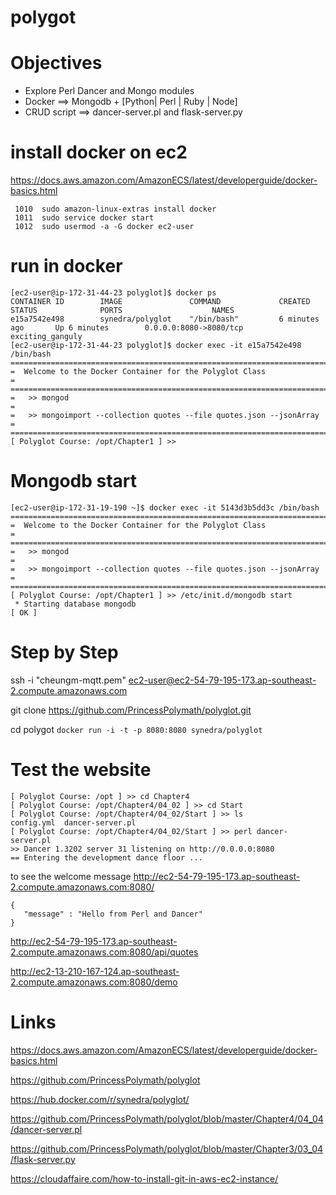 # polygot

# Objectives
- Explore Perl Dancer and Mongo modules
- Docker ==>  Mongodb +  [Python| Perl | Ruby | Node]
- CRUD script ==> dancer-server.pl  and flask-server.py


# install docker on ec2

https://docs.aws.amazon.com/AmazonECS/latest/developerguide/docker-basics.html

```
 1010  sudo amazon-linux-extras install docker
 1011  sudo service docker start
 1012  sudo usermod -a -G docker ec2-user
```

# run in docker
```
[ec2-user@ip-172-31-44-23 polyglot]$ docker ps
CONTAINER ID        IMAGE               COMMAND             CREATED             STATUS              PORTS                    NAMES
e15a7542e498        synedra/polyglot    "/bin/bash"         6 minutes ago       Up 6 minutes        0.0.0.0:8080->8080/tcp   exciting_ganguly
[ec2-user@ip-172-31-44-23 polyglot]$ docker exec -it e15a7542e498 /bin/bash
===========================================================================================
=  Welcome to the Docker Container for the Polyglot Class                                 =
===========================================================================================
=   >> mongod                                                                             =
=   >> mongoimport --collection quotes --file quotes.json --jsonArray                     =
===========================================================================================
[ Polyglot Course: /opt/Chapter1 ] >>

```

# Mongodb start

```
[ec2-user@ip-172-31-19-190 ~]$ docker exec -it 5143d3b5dd3c /bin/bash
===========================================================================================
=  Welcome to the Docker Container for the Polyglot Class                                 =
===========================================================================================
=   >> mongod                                                                             =
=   >> mongoimport --collection quotes --file quotes.json --jsonArray                     =
===========================================================================================
[ Polyglot Course: /opt/Chapter1 ] >> /etc/init.d/mongodb start
 * Starting database mongodb                                                                                            [ OK ]
```

# Step by Step

ssh -i "cheungm-mqtt.pem" ec2-user@ec2-54-79-195-173.ap-southeast-2.compute.amazonaws.com

git clone https://github.com/PrincessPolymath/polyglot.git

cd polygot
`docker run -i -t -p 8080:8080 synedra/polyglot`


# Test the website
```
[ Polyglot Course: /opt ] >> cd Chapter4
[ Polyglot Course: /opt/Chapter4/04_02 ] >> cd Start
[ Polyglot Course: /opt/Chapter4/04_02/Start ] >> ls
config.yml  dancer-server.pl
[ Polyglot Course: /opt/Chapter4/04_02/Start ] >> perl dancer-server.pl
>> Dancer 1.3202 server 31 listening on http://0.0.0.0:8080
== Entering the development dance floor ...
```

to see the welcome message
http://ec2-54-79-195-173.ap-southeast-2.compute.amazonaws.com:8080/

```
{
   "message" : "Hello from Perl and Dancer"
}
```
http://ec2-54-79-195-173.ap-southeast-2.compute.amazonaws.com:8080/api/quotes

http://ec2-13-210-167-124.ap-southeast-2.compute.amazonaws.com:8080/demo

# Links

https://docs.aws.amazon.com/AmazonECS/latest/developerguide/docker-basics.html

https://github.com/PrincessPolymath/polyglot

https://hub.docker.com/r/synedra/polyglot/

https://github.com/PrincessPolymath/polyglot/blob/master/Chapter4/04_04/dancer-server.pl

https://github.com/PrincessPolymath/polyglot/blob/master/Chapter3/03_04/flask-server.py

https://cloudaffaire.com/how-to-install-git-in-aws-ec2-instance/

